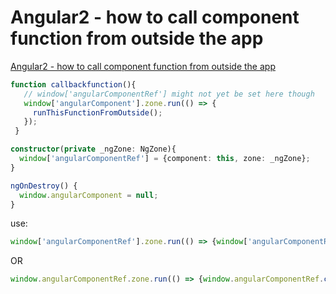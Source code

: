 # Angular2 - how to call component function from outside the app

[Angular2 - how to call component function from outside the app](https://stackoverflow.com/questions/35296704/angular2-how-to-call-component-function-from-outside-the-app)

```typescript
function callbackfunction(){   
   // window['angularComponentRef'] might not yet be set here though
   window['angularComponent'].zone.run(() => {
     runThisFunctionFromOutside(); 
   });
 }

constructor(private _ngZone: NgZone){
  window['angularComponentRef'] = {component: this, zone: _ngZone};
}

ngOnDestroy() {
  window.angularComponent = null;
}
```

use:

```typescript
window['angularComponentRef'].zone.run(() => {window['angularComponentRef'].component.callFromOutside('1');})
```

OR

```typescript
window.angularComponentRef.zone.run(() => {window.angularComponentRef.componentFn('2');})
```

